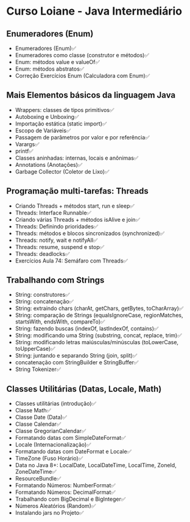 # Curso Loiane - Java Intermediário

## Enumeradores (Enum)
- Enumeradores (Enum)✅
- Enumeradores como classe (construtor e métodos)✅
- Enum: métodos value e valueOf✅
- Enum: métodos abstratos✅
- Correção Exercícios Enum (Calculadora com Enum)✅
## Mais Elementos básicos da linguagem Java  
- Wrappers: classes de tipos primitivos✅
- Autoboxing e Unboxing✅
- Importação estática (static import)✅
- Escopo de Variáveis✅
- Passagem de parâmetros por valor e por referência✅
- Varargs✅
- printf✅
- Classes aninhadas: internas, locais e anônimas✅
- Annotations (Anotações)✅
- Garbage Collector (Coletor de Lixo)✅
## Programação multi-tarefas: Threads 
- Criando Threads + métodos start, run e sleep✅
- Threads: Interface Runnable✅
- Criando várias Threads + métodos isAlive e join✅
- Threads: Definindo prioridades✅
- Threads: métodos e blocos sincronizados (synchronized)✅
- Threads: notify, wait e notifyAll✅
- Threads: resume, suspend e stop✅
- Threads: deadlocks✅
- Exercícios Aula 74: Semáfaro com Threads✅
## Trabalhando com Strings 
- String: construtores✅
- String: concatenação✅
- String: extraindo chars (charAt, getChars, getBytes, toCharArray)✅
- String: comparação de Strings (equalsIgnoreCase, regionMatches, startsWith, endsWith, compareTo)✅
- String: fazendo buscas (indexOf, lastIndexOf, contains)✅
- String: modificando uma String (substring, concat, replace, trim)✅
- String: modificando letras maiúsculas/minúsculas (toLowerCase, toUpperCase)✅
- String: juntando e separando String (join, split)✅
- concatenação com StringBuilder e StringBuffer✅
- String Tokenizer✅
## Classes Utilitárias (Datas, Locale, Math)
- Classes utilitárias (introdução)✅
- Classe Math✅
- Classe Date (Data)✅
- Classe Calendar✅
- Classe GregorianCalendar✅
- Formatando datas com SimpleDateFormat✅
- Locale (Internacionalização)✅
- Formatando datas com DateFormat e Locale✅
- TimeZone (Fuso Horário)✅
- Data no Java 8+: LocalDate, LocalDateTime, LocalTime, ZoneId, ZoneDateTime✅
- ResourceBundle✅
- Formatando Números: NumberFormat✅
- Formatando Números: DecimalFormat✅
- Trabalhando com BigDecimal e BigInteger✅
- Números Aleatórios (Random)✅
- Instalando jars no Projeto✅

